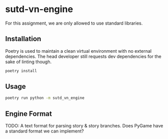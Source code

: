 # sutd-vn-engine

For this assignment, we are only allowed to use standard libraries.

## Installation

Poetry is used to maintain a clean virtual environment with no external dependencies. The head developer still requests dev dependencies for the sake of linting though.

```sh
poetry install
```

## Usage

```sh
poetry run python -m sutd_vn_engine
```

## Engine Format

TODO: A text format for parsing story & story branches. Does PyGame have a standard format we can implement?
